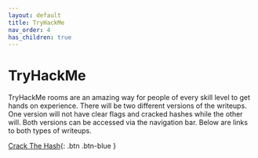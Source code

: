 ```yaml
---
layout: default
title: TryHackMe
nav_order: 4
has_children: true
---
```


# TryHackMe

TryHackMe rooms are an amazing way for people of every skill level to get hands on experience. There will be two different versions of the writeups. One version will not have clear flags and cracked hashes while the other will. Both versions can be accessed via the navigation bar. Below are links to both types of writeups.

[Crack The Hash](https://twinston-66.github.io/HackThePlanet/TryHackMe/CrackTheHash){: .btn .btn-blue }
